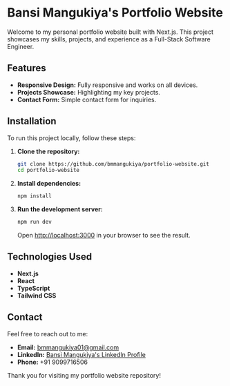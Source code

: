 # Bansi Mangukiya's Portfolio Website

Welcome to my personal portfolio website built with Next.js. This project showcases my skills, projects, and experience as a Full-Stack Software Engineer.

## Features

- **Responsive Design:** Fully responsive and works on all devices.
- **Projects Showcase:** Highlighting my key projects.
- **Contact Form:** Simple contact form for inquiries.

## Installation

To run this project locally, follow these steps:

1. **Clone the repository:**

   ```bash
   git clone https://github.com/bmmangukiya/portfolio-website.git
   cd portfolio-website
   ```

2. **Install dependencies:**

   ```bash
   npm install
   ```

3. **Run the development server:**

   ```bash
   npm run dev
   ```

   Open [http://localhost:3000](http://localhost:3000) in your browser to see the result.

## Technologies Used

- **Next.js**
- **React**
- **TypeScript**
- **Tailwind CSS**

## Contact

Feel free to reach out to me:

- **Email:** bmmangukiya01@gmail.com
- **LinkedIn:** [Bansi Mangukiya's LinkedIn Profile](https://www.linkedin.com/in/bansimangukiya/)
- **Phone:** +91 9099716506

Thank you for visiting my portfolio website repository!

